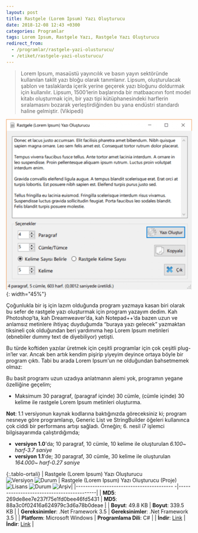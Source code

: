```yaml
---
layout: post
title: Rastgele (Lorem Ipsum) Yazı Oluşturucu
date: 2018-12-08 12:43 +0300
categories: Programlar
tags: Lorem Ipsum, Rastgele Yazı, Rastgele Yazı Oluşturucu
redirect_from:
  - /programlar/rastgele-yazi-olusturucu/
  - /etiket/rastgele-yazi-olusturucu/
---
```

> Lorem Ipsum, masaüstü yayıncılık ve basın yayın sektöründe kullanılan taklit yazı bloğu olarak tanımlanır. Lipsum, oluşturulacak şablon ve taslaklarda içerik yerine geçerek yazı bloğunu doldurmak için kullanılır. Lipsum, 1500’lerin başlarında bir matbaacının font model kitabı oluşturmak için, bir yazı tipi kütüphanesindeki harflerin sıralamasını bozarak yerleştirdiğinden bu yana endüstri standardı haline gelmiştir. (Vikipedi)

![rastgele-yazi](/images/programlar/rastgele-yazi.png){: width="45%"}

Çoğunlukla bir iş için lazım olduğunda program yazmaya kasan biri olarak bu sefer de rastgele yazı oluşturmak için program yazayım dedim. Kah Photoshop’ta, kah Dreamweaver’da, kah Notepad++’da bazen uzun ve anlamsız metinlere ihtiyaç duyduğumda “buraya yazı gelecek” yazmaktan tiksineli çok olduğundan beri yardımıma hep Lorem Ipsum metinleri (ebnebiler dummy text de diyebiliyor) yetişti. 

Bu türde koftiden yazılar üretmek için çeşitli programlar için çok çeşitli plug-in’ler var. Ancak ben artık kendim pişirip yiyeyim deyince ortaya böyle bir program çıktı. Tabi bu arada Lorem Ipsum'un ne olduğundan bahsetmemek olmaz:

Bu basit programı uzun uzadıya anlatmanın alemi yok, programın yegane özelliğine geçelim;

- Maksimum 30 paragraf, (paragraf içinde) 30 cümle, (cümle içinde) 30 kelime ile rastgele Lorem Ipsum metinleri oluşturma.

**Not**: 1.1 versiyonun kaynak kodlarına baktığınızda göreceksiniz ki; program nesneye göre programlanıp, Generic List ve StringBuilder öğeleri kullanınca çok ciddi bir performans artışı sağladı. Örneğin; 6. nesil i7 işlemci bilgisayarımda çalıştırdığımda;

- **versiyon 1.0**'da; 10 paragraf, 10 cümle, 10 kelime ile oluşturulan *6.100~ harf-3.7 saniye*
- **versiyon 1.1**'de; 30 paragraf, 30 cümle, 30 kelime ile oluşturulan *164.000~ harf-0.27 saniye*

{:.tablo-ortali}
| Rastgele (Lorem Ipsum) Yazı Oluşturucu<br>![Versiyon](https://img.shields.io/badge/Versiyon-1.1-blueviolet.svg?style=flat) ![Durum](https://img.shields.io/badge/Durum-Çalışıyor-success.svg?style=flat) | Rastgele (Lorem Ipsum) Yazı Oluşturucu (Proje)<br>![Lisans](https://img.shields.io/badge/Lisans-MIT-blue.svg?style=flat) ![Durum](https://img.shields.io/badge/Proje-Sonlandırıldı-lightgray.svg?style=flat) ![Arşiv](https://img.shields.io/badge/Arşiv-orange.svg?style=flat)|
|----------------------------------------- -|-------------------------------------------|
| **MD5**: 269de8ee7e237f75e1fd0bee46fd5431 | **MD5**: 88a3c0f02416a624979c3d6a78b0deae | 
| **Boyut**: 49.8 KB                       | **Boyut**:  339.5 KB                         |
| **Gereksinimler**: .Net Framework 3.5     | **Gereksinimler**: .Net Framework 3.5     |
| **Platform**: Microsoft Windows           | **Programlama Dili**: C#                  |
| **İndir**: [Link](https://www.dropbox.com/s/c4nclpc6npc2a1s/rastgele-yazi-olusturucu.zip?dl=1)         | **İndir**: [Link](https://www.dropbox.com/s/ohs0fu3rhindjk3/rastgele-yazi-olusturucu-proje.zip?dl=1)                      |
